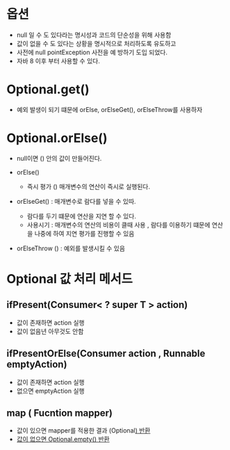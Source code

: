 # 옵션
- null 일 수 도 있다라는  명시성과 코드의 단순성을 위해 사용함
- 값이 없을 수 도 있다는 상황을 명시적으로 처리하도록 유도하고
- 사전에 null pointException 사전을 예 방하기 도입 되었다.
- 자바 8 이후 부터 사용할 수 있다.


# Optional.get()
- 예외 발생이 되기 떄문에 orElse, orElseGet(), orElseThrow를 사용하자


# Optional.orElse()
- null이면 () 안의 값이 만들어진다.
- orElse() 
  - 즉시 평가 () 매개변수의 연산이 즉시로 실행된다.

- orElseGet() : 매개변수로 람다를 넣을 수 있따.
  - 람다를 두기 떄문에 연산을 지연 할 수 있다.
  - 사용시기 : 매개변수의 연산의 비용이 클때 사용 , 람다를 이용하기 떄문에 연산을 나중에 하여 지연 평가를 진행할 수 있음
  
- orElseThrow () : 예외를 발생시킬 수 있음

# Optional 값 처리 메서드

##  ifPresent(Consumer< ? super T > action)
- 값이 존재하면 action 실행
- 값이 없음년 아무것도 안함

## ifPresentOrElse(Consumer action , Runnable emptyAction)
- 값이 존재하면 action 실행
- 없으면 emptyAction 실행

## map ( Fucntion mapper)
- 값이 있으면 mapper를 적용한 결과 (Optional<U>) 반환
- 값이 없으면 Optional.empty() 반환

